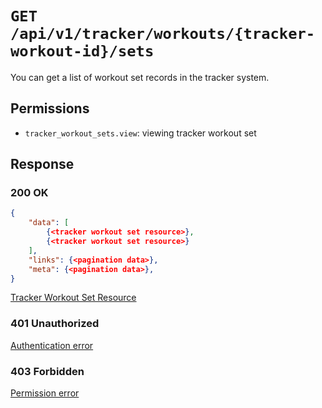 # `GET /api/v1/tracker/workouts/{tracker-workout-id}/sets`
You can get a list of workout set records in the tracker system.


## Permissions

- `tracker_workout_sets.view`: viewing tracker workout set

## Response

### 200 OK

```json
{
    "data": [
        {<tracker workout set resource>},
        {<tracker workout set resource>}
    ],
    "links": {<pagination data>},
    "meta": {<pagination data>},
}
```

[Tracker Workout Set Resource](tracker_workout_set_resource.md)

### 401 Unauthorized
[Authentication error](../../../_globals/authentication-errors.md)

### 403 Forbidden
[Permission error](../../../_globals/permission-errors.md)
